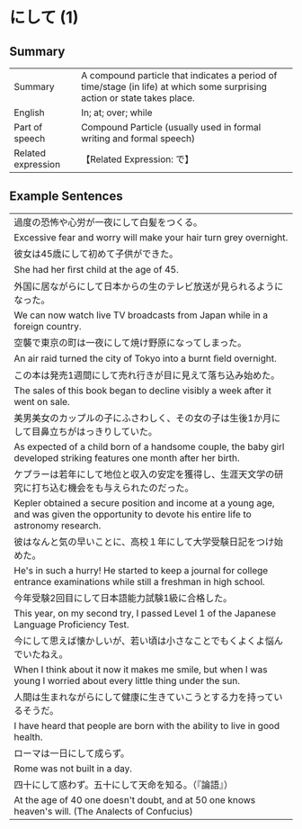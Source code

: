 # にして (1)

## Summary

<table><tr>   <td>Summary</td>   <td>A compound particle that indicates a period of time/stage (in life) at which some surprising action or state takes place.</td></tr><tr>   <td>English</td>   <td>In; at; over; while</td></tr><tr>   <td>Part of speech</td>   <td>Compound Particle (usually used in formal writing and formal speech)</td></tr><tr>   <td>Related expression</td>   <td>【Related Expression: で】</td></tr></table>

## Example Sentences

<table><tr><td>過度の恐怖や心労が一夜にして白髪をつくる。</td></tr><tr><td>Excessive fear and worry will make your hair turn grey overnight.</td></tr><tr><td>彼女は45歳にして初めて子供ができた。</td></tr><tr><td>She had her ﬁrst child at the age of 45.</td></tr><tr><td>外国に居ながらにして日本からの生のテレビ放送が見られるようになった。</td></tr><tr><td>We can now watch live TV broadcasts from Japan while in a foreign country.</td></tr><tr><td>空襲で東京の町は一夜にして焼け野原になってしまった。</td></tr><tr><td>An air raid turned the city of Tokyo into a burnt ﬁeld overnight.</td></tr><tr><td>この本は発売1週間にして売れ行きが目に見えて落ち込み始めた。</td></tr><tr><td>The sales of this book began to decline visibly a week after it went on sale.</td></tr><tr><td>美男美女のカップルの子にふさわしく、その女の子は生後1か月にして目鼻立ちがはっきりしていた。</td></tr><tr><td>As expected of a child born of a handsome couple, the baby girl developed striking features one month after her birth.</td></tr><tr><td>ケプラーは若年にして地位と収入の安定を獲得し、生涯天文学の研究に打ち込む機会をも与えられたのだった。</td></tr><tr><td>Kepler obtained a secure position and income at a young age, and was given the opportunity to devote his entire life to astronomy research.</td></tr><tr><td>彼はなんと気の早いことに、高校１年にして大学受験日記をつけ始めた。</td></tr><tr><td>He's in such a hurry! He started to keep a journal for college entrance examinations while still a freshman in high school.</td></tr><tr><td>今年受験2回目にして日本語能力試験1級に合格した。</td></tr><tr><td>This year, on my second try, I passed Level 1 of the Japanese Language Proficiency Test.</td></tr><tr><td>今にして思えば懐かしいが、若い頃は小さなことでもくよくよ悩んでいたねえ。</td></tr><tr><td>When I think about it now it makes me smile, but when I was young I worried about every little thing under the sun.</td></tr><tr><td>人間は生まれながらにして健康に生きていこうとする力を持っているそうだ。</td></tr><tr><td>I have heard that people are born with the ability to live in good health.</td></tr><tr><td>ローマは一日にして成らず。</td></tr><tr><td>Rome was not built in a day.</td></tr><tr><td>四十にして惑わず。五十にして天命を知る。（『論語』）</td></tr><tr><td>At the age of 40 one doesn't doubt, and at 50 one knows heaven's will. (The Analects of Confucius)</td></tr></table>

